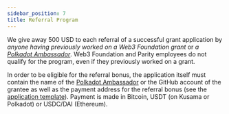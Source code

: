 ```yaml
---
sidebar_position: 7
title: Referral Program
---
```


We give away 500 USD to each referral of a successful grant application by _anyone having previously worked on a Web3 Foundation grant_ or _a [Polkadot Ambassador](https://wiki.polkadot.network/docs/ambassadors)_. Web3 Foundation and Parity employees do not qualify for the program, even if they previously worked on a grant.

In order to be eligible for the referral bonus, the application itself must contain the name of the [Polkadot Ambassador](https://wiki.polkadot.network/docs/ambassadors) or the GitHub account of the grantee as well as the payment address for the referral bonus (see the [application template](https://github.com/w3f/Grants-Program/blob/master/applications/application-template.md)). Payment is made in Bitcoin, USDT (on Kusama or Polkadot) or USDC/DAI (Ethereum).
